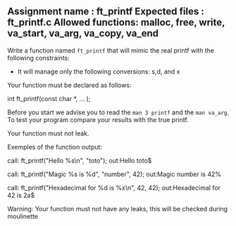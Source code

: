 Assignment name  : ft_printf
Expected files   : ft_printf.c
Allowed functions: malloc, free, write, va_start, va_arg, va_copy, va_end
--------------------------------------------------------------------------------

Write a function named `ft_printf` that will mimic the real printf with the following constraints:

- It will manage only the following conversions: s,d, and x

Your function must be declared as follows:

int ft_printf(const char *, ... );

Before you start we advise you to read the `man 3 printf` and the `man va_arg`.
To test your program compare your results with the true printf.

Your function must not leak.


Exemples of the function output:

call: ft_printf("Hello %s\n", "toto");
out:Hello toto$

call: ft_printf("Magic %s is %d", "number", 42);
out:Magic number is 42%

call: ft_printf("Hexadecimal for %d is %x\n", 42, 42);
out:Hexadecimal for 42 is 2a$

Warning: Your function must not have any leaks, this will be checked during moulinette